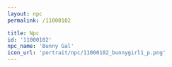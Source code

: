 ```yaml
---
layout: npc
permalink: /11000102

title: Npc
id: '11000102'
npc_name: 'Bunny Gal'
icon_url: 'portrait/npc/11000102_bunnygirl1_p.png'
---
```

